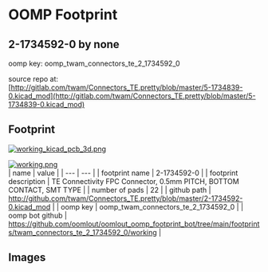 # OOMP Footprint  
## 2-1734592-0  by none  
  
oomp key: oomp_twam_connectors_te_2_1734592_0  
  
source repo at: [http://gitlab.com/twam/Connectors_TE.pretty/blob/master/5-1734839-0.kicad_mod](http://gitlab.com/twam/Connectors_TE.pretty/blob/master/5-1734839-0.kicad_mod)  
## Footprint  
  
[![working_kicad_pcb_3d.png](working_kicad_pcb_3d_600.png)](working_kicad_pcb_3d.png)  
  
[![working.png](working_600.png)](working.png)  
| name | value | 
| --- | --- | 
| footprint name | 2-1734592-0 | 
| footprint description | TE Connectivity FPC Connector, 0.5mm PITCH, BOTTOM CONTACT, SMT TYPE | 
| number of pads | 22 | 
| github path | http://github.com/twam/Connectors_TE.pretty/blob/master/2-1734592-0.kicad_mod | 
| oomp key | oomp_twam_connectors_te_2_1734592_0 | 
| oomp bot github | https://github.com/oomlout/oomlout_oomp_footprint_bot/tree/main/footprints/twam_connectors_te_2_1734592_0/working | 
## Images  
